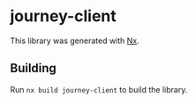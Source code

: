 # journey-client

This library was generated with [Nx](https://nx.dev).

## Building

Run `nx build journey-client` to build the library.
